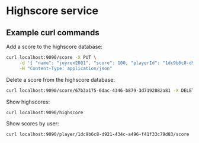 # Highscore service

## Example curl commands

Add a score to the highscore database:
```bash
curl localhost:9090/score -X PUT \
     -d '{ "name": "joyrex2001", "score": 100, "playerId": "1dc9b6c8-d921-434c-a496-f41f33c79d83" }' \
     -H "Content-Type: application/json"
```

Delete a score from the highscore database:
```bash
curl localhost:9090/score/67b3a175-6dac-4346-b879-3d7192882a81 -X DELETE
```

Show highscores:
```bash
curl localhost:9090/highscore
```

Show scores by user:
```bash
curl localhost:9090/player/1dc9b6c8-d921-434c-a496-f41f33c79d83/score
```
